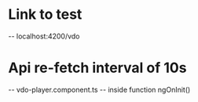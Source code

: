 # Link to test
-- localhost:4200/vdo

# Api re-fetch interval of 10s
-- vdo-player.component.ts
-- inside function ngOnInit()
